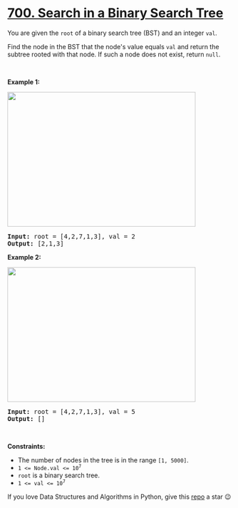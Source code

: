 # [700. Search in a Binary Search Tree][title]

<p>You are given the <code>root</code> of a binary search tree (BST) and an integer <code>val</code>.</p>
<p>Find the node in the BST that the node's value equals <code>val</code> and return the subtree rooted with that node. If such a node does not exist, return <code>null</code>.</p>
<p> </p>
<p><strong>Example 1:</strong></p>
<img alt="" src="https://assets.leetcode.com/uploads/2021/01/12/tree1.jpg" style="width: 422px; height: 302px;"/>
<pre><strong>Input:</strong> root = [4,2,7,1,3], val = 2
<strong>Output:</strong> [2,1,3]
</pre>
<p><strong>Example 2:</strong></p>
<img alt="" src="https://assets.leetcode.com/uploads/2021/01/12/tree2.jpg" style="width: 422px; height: 302px;"/>
<pre><strong>Input:</strong> root = [4,2,7,1,3], val = 5
<strong>Output:</strong> []
</pre>
<p> </p>
<p><strong>Constraints:</strong></p>
<ul>
<li>The number of nodes in the tree is in the range <code>[1, 5000]</code>.</li>
<li><code>1 &lt;= Node.val &lt;= 10<sup>7</sup></code></li>
<li><code>root</code> is a binary search tree.</li>
<li><code>1 &lt;= val &lt;= 10<sup>7</sup></code></li>
</ul>


If you love Data Structures and Algorithms in Python, give this [repo][me] a star :wink:

[title]: https://leetcode.com/problems/search-in-a-binary-search-tree
[me]: https://github.com/bumblebee211196/awesome-python-leetcode